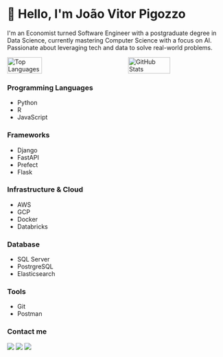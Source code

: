 # 👋 Hello, I'm João Vitor Pigozzo

I'm an Economist turned Software Engineer with a postgraduate degree in Data Science, currently mastering Computer Science with a focus on AI.
Passionate about leveraging tech and data to solve real-world problems.

<div style="display: flex; justify-content: space-between;">
  <img src="https://github-readme-stats.vercel.app/api/top-langs/?username=jvpigozzo&hide=java,html,css&theme=dracula" alt="Top Languages" style="width: 40%;"/>
  <img src="https://github-readme-stats.vercel.app/api?username=jvpigozzo&theme=dracula" alt="GitHub Stats" style="width: 44%;"/>
</div>

### Programming Languages
- Python
- R
- JavaScript

### Frameworks
- Django
- FastAPI
- Prefect
- Flask

### Infrastructure & Cloud
- AWS
- GCP
- Docker
- Databricks

### Database
- SQL Server
- PostrgreSQL
- Elasticsearch
  
### Tools
- Git
- Postman

### Contact me
<div>
<a href="https://www.linkedin.com/in/joao-pigozzo/" target="_blank"><img src="https://img.shields.io/badge/-LinkedIn-%230077B5?style=for-the-badge&logo=linkedin&logoColor=white" target="_blank"></a>
<a href = "mailto:jvpigozzo@gmail.com"><img src="https://img.shields.io/badge/-Gmail-%23333?style=for-the-badge&logo=gmail&logoColor=white" target="_blank"></a>
<a href="https://medium.com/@jvpigozzo" target="_blank"><img src="https://img.shields.io/badge/Medium-12100E?style=for-the-badge&logo=medium&logoColor=white" target="_blank"></a>
